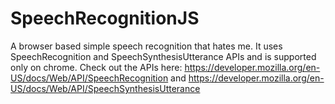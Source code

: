# SpeechRecognitionJS
A browser based simple speech recognition that hates me. It uses SpeechRecognition and SpeechSynthesisUtterance APIs and is supported only on chrome. Check out the APIs here: https://developer.mozilla.org/en-US/docs/Web/API/SpeechRecognition and https://developer.mozilla.org/en-US/docs/Web/API/SpeechSynthesisUtterance
